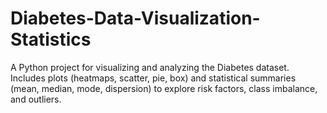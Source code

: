 # Diabetes-Data-Visualization-Statistics
A Python project for visualizing and analyzing the Diabetes dataset. Includes plots (heatmaps, scatter, pie, box) and statistical summaries (mean, median, mode, dispersion) to explore risk factors, class imbalance, and outliers.
